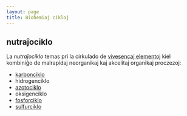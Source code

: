 ```yaml
---
layout: page
title: Bioĥemiaj cikloj
---
```


<!-- 


https://en.wikipedia.org/wiki/Biogeochemical_cycle
https://en.wikipedia.org/wiki/Nutrient_cycle
...
https://en.wikipedia.org/wiki/Nitrogen_fixation

transiro al biokemio:
https://en.wikipedia.org/wiki/Metabolic_pathway

-->

## nutraĵociklo

La *nutraĵociklo* temas pri la cirkulado de [vivesencaj elementoj](/biokemio/esencaj_elementoj) kiel kombiniĝo de malrapidaj neorganikaj kaj akcelitaj organikaj proczezoj:

- [karbonciklo](karbonciklo)
- hidrogenciklo
- [azotociklo](azotciklo)
- oksigenciklo
- [fosforciklo](fosforciklo)
- [sulfurciklo](sulfurciklo)